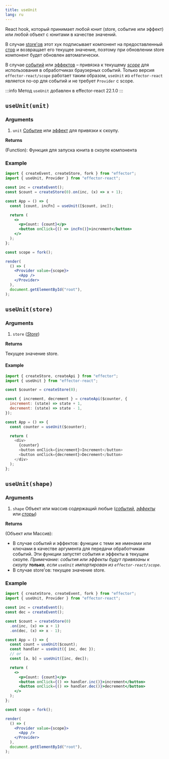 ```yaml
---
title: useUnit
lang: ru
---
```


React hook, который принимает любой юнит (store, событие или эффект) или любой объект с юнитами в качестве значений.

В случае [store'ов](/ru/api/effector/Store) этот хук подписывает компонент на предоставленный [стор](/ru/api/effector/Store) и возвращает его текущее значение, поэтому при обновлении store компонент будет обновлен автоматически.

В случае [событий](/ru/api/effector/Event) или [эффектов](/ru/api/effector/Effect) – привязка к текущему [_scope_](/ru/api/effector/Scope) для использования в обработчиках браузерных событий.
Только версия `effector-react/scope` работает таким образом, `useUnit` из `effector-react` является no-op для событий и не требует `Provider` с scope.

:::info
Метод `useUnit` добавлен в effector-react 22.1.0
:::

## `useUnit(unit)`

### Arguments

1. `unit` [Событие](/ru/api/effector/Event) или [эффект](/ru/api/effector/Effect) для привязки к скоупу.

**Returns**

(Function): Функция для запуска юнита в скоупе компонента

### Example

```jsx
import { createEvent, createStore, fork } from "effector";
import { useUnit, Provider } from "effector-react";

const inc = createEvent();
const $count = createStore(0).on(inc, (x) => x + 1);

const App = () => {
  const [count, incFn] = useUnit([$count, inc]);

  return (
    <>
      <p>Count: {count}</p>
      <button onClick={() => incFn()}>increment</button>
    </>
  );
};

const scope = fork();

render(
  () => (
    <Provider value={scope}>
      <App />
    </Provider>
  ),
  document.getElementById("root"),
);
```

## `useUnit(store)`

### Arguments

1. `store` ([_Store_](/ru/api/effector/Store))

**Returns**

Текущее значение store.

#### Example

```js
import { createStore, createApi } from "effector";
import { useUnit } from "effector-react";

const $counter = createStore(0);

const { increment, decrement } = createApi($counter, {
  increment: (state) => state + 1,
  decrement: (state) => state - 1,
});

const App = () => {
  const counter = useUnit($counter);

  return (
    <div>
      {counter}
      <button onClick={increment}>Increment</button>
      <button onClick={decrement}>Decrement</button>
    </div>
  );
};
```

## `useUnit(shape)`

### Arguments

1. `shape` Объект или массив содержащий любые ([_событий_](/ru/api/effector/Event), [_эффекты_](/ru/api/effector/Effect) или [_сторы_](/ru/api/effector/Store))

**Returns**

(Объект или Массив):

- В случае событий и эффектов: функции с теми же именами или ключами в качестве аргумента для передачи обработчикам событий. Эти функции запустят события и эффекты в текущем скоупе. _Примечание: события или эффекты будут привязаны к скоупу **только**, если `useUnit` импортирован из `effector-react/scope`_.
- В случае store'ов: текущее значение store.

### Example

```jsx
import { createStore, createEvent, fork } from "effector";
import { useUnit, Provider } from "effector-react";

const inc = createEvent();
const dec = createEvent();

const $count = createStore(0)
  .on(inc, (x) => x + 1)
  .on(dec, (x) => x - 1);

const App = () => {
  const count = useUnit($count);
  const handler = useUnit({ inc, dec });
  // or
  const [a, b] = useUnit([inc, dec]);

  return (
    <>
      <p>Count: {count}</p>
      <button onClick={() => handler.inc()}>increment</button>
      <button onClick={() => handler.dec()}>decrement</button>
    </>
  );
};

const scope = fork();

render(
  () => (
    <Provider value={scope}>
      <App />
    </Provider>
  ),
  document.getElementById("root"),
);
```

